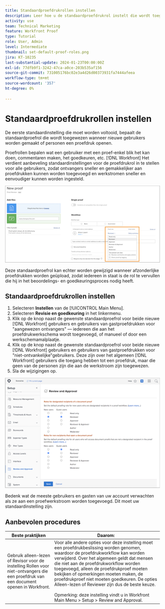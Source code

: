 ```yaml
---
title: Standaardproefdrukrollen instellen
description: Leer hoe u de standaardproefdrukrol instelt die wordt toegewezen wanneer nieuwe gebruikers worden gemaakt of mensen een proefdruk openen.
activity: use
team: Technical Marketing
feature: Workfront Proof
type: Tutorial
role: User, Admin
level: Intermediate
thumbnail: set-default-proof-roles.png
jira: KT-10235
last-substantial-update: 2024-01-23T00:00:00Z
exl-id: 77dfb9f1-3242-47ca-a0ce-203b535af156
source-git-commit: 731005176bc02e3a4d26d00373931fa7444afeea
workflow-type: tm+mt
source-wordcount: '357'
ht-degree: 0%

---
```


# Standaardproefdrukrollen instellen



De eerste standaardinstelling die moet worden voltooid, bepaalt de standaardproefrol die wordt toegewezen wanneer nieuwe gebruikers worden gemaakt of personen een proefdruk openen.

Proefrollen bepalen wat een gebruiker met een proef-enkel blik het kan doen, commentaren maken, het goedkeuren, etc. [!DNL Workfront] Het verdient aanbeveling standaardinstellingen voor de proefdrukrol in te stellen voor alle gebruikers, zodat ontvangers sneller en gemakkelijker aan proefdrukken kunnen worden toegevoegd en werkstromen sneller en eenvoudiger kunnen worden ingesteld.

![U kunt proefdrukrollen selecteren bij het uploaden van een proefdruk](assets/proof-system-setups-proof-role-example.png)

Deze standaardproefrol kan echter worden gewijzigd wanneer afzonderlijke proefdrukken worden geüpload, zodat iedereen in staat is de rol te vervullen die hij in het beoordelings- en goedkeuringsproces nodig heeft.


## Standaardproefdrukrollen instellen

1. Selecteren **Instellen** van de [!UICONTROL Main Menu].
1. Selecteren **Revisie en goedkeuring** in het linkermenu.
1. Klik op de knop naast de gewenste standaardproefrol voor beide nieuwe [!DNL Workfront] gebruikers en gebruikers van gastproefdrukken voor &quot;aangewezen ontvangers&quot; — iedereen die aan het proefdrukwerkschema wordt toegevoegd, of manueel of door een werkschemamalplaatje.
1. Klik op de knop naast de gewenste standaardproefrol voor beide nieuwe [!DNL Workfront] gebruikers en gebruikers van gastproefdrukken voor &quot;niet-ontvankelijke&quot;gebruikers. Deze zijn over het algemeen [!DNL Workfront] gebruikers die toegang hebben tot een proefdruk, maar die geen van de personen zijn die aan de werkstroom zijn toegewezen.
1. Sla de wijzigingen op.

![Revisie- en goedkeuringsinstellingen in Workfront](assets/proof-system-setups-workfront-defaults.png)

Bedenk wat de meeste gebruikers en gasten van uw account verwachten als ze aan een proefwerkstroom worden toegevoegd. Dit moet uw standaardinstelling zijn.

## Aanbevolen procedures

| Beste praktijken | Daarom: |
|---|---|
| Gebruik alleen-lezen of Revisor voor de instelling Rollen voor niet-ontvangers die een proefdruk van een document openen in Workfront. | Voor alle andere opties voor deze instelling moet een proefdrukbeslissing worden genomen, waardoor de proefdrukworkflow kan worden verwijderd. Over het algemeen geldt dat mensen die niet aan de proefdrukworkflow worden toegevoegd, alleen de proefdrukproef moeten bekijken of opmerkingen moeten maken, de proefdrukproef niet moeten goedkeuren. De opties Alleen-lezen of Reviewer zijn dus de beste keuze. <br> <br>Opmerking: deze instelling vindt u in Workfront Main Menu > Setup > Review and Approval. |
